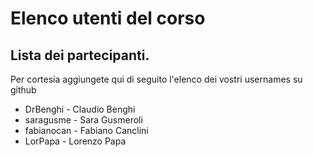 # Elenco utenti del corso

## Lista dei partecipanti.

Per cortesia aggiungete qui di seguito l'elenco dei vostri usernames su github

- DrBenghi - Claudio Benghi
- saragusme - Sara Gusmeroli
- fabianocan - Fabiano Canclini
- LorPapa - Lorenzo Papa
